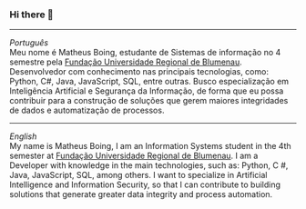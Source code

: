 ### Hi there 👋
---
*Português*\
Meu nome é Matheus Boing, estudante de Sistemas de informação no 4 semestre pela [Fundação Universidade Regional de Blumenau](https://www.furb.br). Desenvolvedor com conhecimento nas principais tecnologias, como: Python, C#, Java, JavaScript, SQL, entre outras. Busco especialização em Inteligência Artificial e Segurança da Informação, de forma que eu possa contribuir para a construção de soluções que gerem maiores integridades de dados e automatização de processos.

---
*English*\
My name is Matheus Boing, I am an Information Systems student in the 4th semester at [Fundação Universidade Regional de Blumenau](https://www.furb.br). I am a Developer with knowledge in the main technologies, such as: Python, C #, Java, JavaScript, SQL, among others. I want to specialize in Artificial Intelligence and Information Security, so that I can contribute to building solutions that generate greater data integrity and process automation.
<!--
**matheusboing/matheusboing** is a ✨ _special_ ✨ repository because its `README.md` (this file) appears on your GitHub profile.

Here are some ideas to get you started:

- 🔭 I’m currently working on ...
- 🌱 I’m currently learning ...
- 👯 I’m looking to collaborate on ...
- 🤔 I’m looking for help with ...
- 💬 Ask me about ...
- 📫 How to reach me: ...
- 😄 Pronouns: ...
- ⚡ Fun fact: ...
-->
